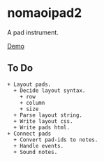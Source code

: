 # nomaoipad2

A pad instrument.

[Demo](https://tkojitu.github.io/nomaoipad2/)

## To Do

	+ Layout pads.
	  + Decide layout syntax.
	    + row
	    + column
	    + size
	  + Parse layout string.
	  + Write layout css.
	  + Write pads html.
	+ Connect pads
	  + Convert pad-ids to notes.
	  + Handle events.
	  + Sound notes.

